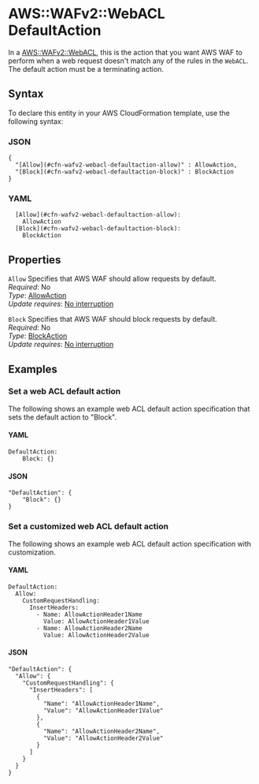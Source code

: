 # AWS::WAFv2::WebACL DefaultAction<a name="aws-properties-wafv2-webacl-defaultaction"></a>

In a [AWS::WAFv2::WebACL](aws-resource-wafv2-webacl.md), this is the action that you want AWS WAF to perform when a web request doesn't match any of the rules in the `WebACL`\. The default action must be a terminating action\.

## Syntax<a name="aws-properties-wafv2-webacl-defaultaction-syntax"></a>

To declare this entity in your AWS CloudFormation template, use the following syntax:

### JSON<a name="aws-properties-wafv2-webacl-defaultaction-syntax.json"></a>

```
{
  "[Allow](#cfn-wafv2-webacl-defaultaction-allow)" : AllowAction,
  "[Block](#cfn-wafv2-webacl-defaultaction-block)" : BlockAction
}
```

### YAML<a name="aws-properties-wafv2-webacl-defaultaction-syntax.yaml"></a>

```
  [Allow](#cfn-wafv2-webacl-defaultaction-allow): 
    AllowAction
  [Block](#cfn-wafv2-webacl-defaultaction-block): 
    BlockAction
```

## Properties<a name="aws-properties-wafv2-webacl-defaultaction-properties"></a>

`Allow`  <a name="cfn-wafv2-webacl-defaultaction-allow"></a>
Specifies that AWS WAF should allow requests by default\.  
*Required*: No  
*Type*: [AllowAction](aws-properties-wafv2-webacl-allowaction.md)  
*Update requires*: [No interruption](https://docs.aws.amazon.com/AWSCloudFormation/latest/UserGuide/using-cfn-updating-stacks-update-behaviors.html#update-no-interrupt)

`Block`  <a name="cfn-wafv2-webacl-defaultaction-block"></a>
Specifies that AWS WAF should block requests by default\.   
*Required*: No  
*Type*: [BlockAction](aws-properties-wafv2-webacl-blockaction.md)  
*Update requires*: [No interruption](https://docs.aws.amazon.com/AWSCloudFormation/latest/UserGuide/using-cfn-updating-stacks-update-behaviors.html#update-no-interrupt)

## Examples<a name="aws-properties-wafv2-webacl-defaultaction--examples"></a>



### Set a web ACL default action<a name="aws-properties-wafv2-webacl-defaultaction--examples--Set_a_web_ACL_default_action"></a>

The following shows an example web ACL default action specification that sets the default action to "Block"\. 

#### YAML<a name="aws-properties-wafv2-webacl-defaultaction--examples--Set_a_web_ACL_default_action--yaml"></a>

```
DefaultAction:
    Block: {}
```

#### JSON<a name="aws-properties-wafv2-webacl-defaultaction--examples--Set_a_web_ACL_default_action--json"></a>

```
"DefaultAction": {
    "Block": {}
}
```

### Set a customized web ACL default action<a name="aws-properties-wafv2-webacl-defaultaction--examples--Set_a_customized_web_ACL_default_action_"></a>

The following shows an example web ACL default action specification with customization\. 

#### YAML<a name="aws-properties-wafv2-webacl-defaultaction--examples--Set_a_customized_web_ACL_default_action_--yaml"></a>

```
DefaultAction:
  Allow:
    CustomRequestHandling:
      InsertHeaders:
        - Name: AllowActionHeader1Name
          Value: AllowActionHeader1Value
        - Name: AllowActionHeader2Name
          Value: AllowActionHeader2Value
```

#### JSON<a name="aws-properties-wafv2-webacl-defaultaction--examples--Set_a_customized_web_ACL_default_action_--json"></a>

```
"DefaultAction": {
  "Allow": {
    "CustomRequestHandling": {
      "InsertHeaders": [
        {
          "Name": "AllowActionHeader1Name",
          "Value": "AllowActionHeader1Value"
        },
        {
          "Name": "AllowActionHeader2Name",
          "Value": "AllowActionHeader2Value"
        }
      ]
    }
  }
}
```